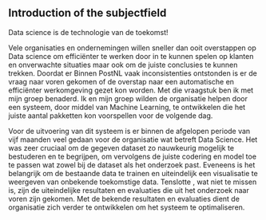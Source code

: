 ## Introduction of the subjectfield

Data science is de technologie van de toekomst!

Vele organisaties en ondernemingen willen sneller dan ooit overstappen op Data science om efficiënter te werken door in te kunnen spelen op klanten en onverwachte situaties maar ook om de juiste conclusies te kunnen trekken. Doordat er Binnen PostNL vaak inconsistenties ontstonden is er de vraag naar voren gekomen of de overstap naar een automatische en efficiënter werkomgeving gezet kon worden. Met die vraagstuk ben ik met mijn groep benaderd. Ik en mijn groep wilden de organisatie helpen door een systeem, door middel van Machine Learning, te ontwikkelen die het juiste aantal pakketten kon voorspellen voor de volgende dag. 

Voor de uitvoering van dit systeem is er binnen de afgelopen periode van vijf maanden veel gedaan voor de organisatie wat betreft Data Science. Het was zeer cruciaal om de gegeven dataset zo nauwkeurig mogelijk te bestuderen en te begrijpen, om vervolgens  de juiste codering en model toe te passen wat zowel bij de dataset als het onderzoek past. Eveneens is het belangrijk om de bestaande data te trainen en uiteindelijk een visualisatie te weergeven van onbekende toekomstige data. Tenslotte , wat niet te missen is, zijn de uiteindelijke resultaten en evaluaties die uit het onderzoek naar voren zijn gekomen. Met de bekende resultaten en evaluaties dient de organisatie zich verder te ontwikkelen om het systeem te optimaliseren.
